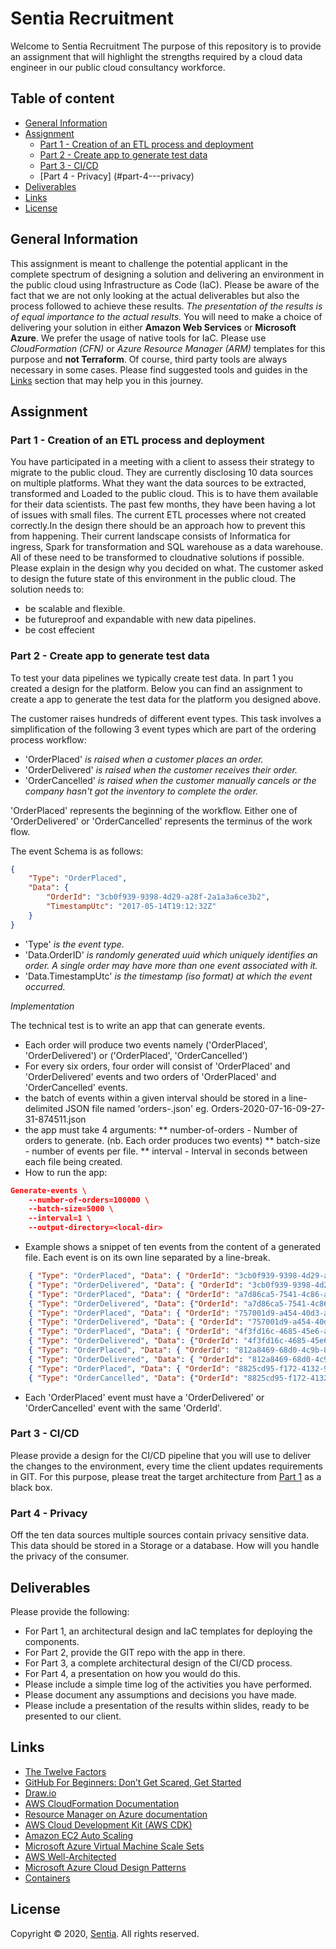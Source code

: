 # Sentia Recruitment
Welcome to Sentia Recruitment
The purpose of this repository is to provide an assignment that will highlight the strengths required by a cloud data engineer in our public cloud consultancy workforce.
## Table of content
- [General Information](#general-information)
- [Assignment](#assignment)
    - [Part 1 - Creation of an ETL process and deployment](#part-1---Creation-of-an-ETL-process-and-deployment)
    - [Part 2 - Create app to generate test data](#part-2---Create-app-to-generate-test-data)
    - [Part 3 - CI/CD](#part-3---cicd)
    - [Part 4 - Privacy] (#part-4---privacy)
- [Deliverables](#deliverables)
- [Links](#links)
- [License](#license)
## General Information
This assignment is meant to challenge the potential applicant in the complete spectrum of designing a solution and delivering an environment in the public cloud using Infrastructure as Code (IaC).
Please be aware of the fact that we are not only looking at the actual deliverables but also the process followed to achieve these results. *The presentation of the results is of equal importance to the actual results.*
You will need to make a choice of delivering your solution in either **Amazon Web Services** or **Microsoft Azure**. We prefer the usage of native tools for IaC. Please use *CloudFormation (CFN)* or *Azure Resource Manager (ARM)* templates for this purpose and **not Terraform**. Of course, third party tools are always necessary in some cases. Please find suggested tools and guides in the [Links](#links) section that may help you in this journey.
## Assignment
### Part 1 - Creation of an ETL process and deployment
You have participated in a meeting with a client to assess their strategy to migrate to the public cloud. They are currently disclosing 10 data sources on multiple platforms. What they want the data sources to be extracted, transformed and Loaded to the public cloud. This is to have them available for their data scientists. The past few months, they have been having a lot of issues with small files. The current ETL processes where not created correctly.In the design there should be an approach how to prevent this from happening. Their current landscape consists of Informatica for ingress, Spark for transformation and SQL warehouse as a data warehouse. All of these need to be transformed to cloudnative solutions if possible. Please explain in the design why you decided on what. The customer asked to design the future state of this environment in the public cloud. The solution needs to:
* be scalable and flexible.
* be futureproof and expandable with new data pipelines.
* be cost effecient

### Part 2 - Create app to generate test data
To test your data pipelines we typically create test data. In part 1 you created a design for the platform. Below you can find an assignment to create a app to generate the test data for the platform you designed above.

The customer raises hundreds of different event types. This task involves a simplification of the following 3 event types which are part of the ordering process workflow:
* 'OrderPlaced' *is raised when a customer places an order.*
* 'OrderDelivered' *is raised when the customer receives their order.*
* 'OrderCancelled' *is raised when the customer manually cancels or the company hasn't got the inventory to complete the order.*

'OrderPlaced' represents the beginning of the workflow. Either one of 'OrderDelivered' or 'OrderCancelled' represents the terminus of the work flow.

The event Schema is as follows:
```json
{
    "Type": "OrderPlaced",
    "Data": {
        "OrderId": "3cb0f939-9398-4d29-a28f-2a1a3a6ce3b2",
        "TimestampUtc": "2017-05-14T19:12:32Z"
    }
}
```
* 'Type' *is the event type.*
* 'Data.OrderID' *is randomly generated uuid which uniquely identifies an order. A single order may have more than one event associated with it.*
* 'Data.TimestampUtc' *is the timestamp (iso format) at which the event occurred.*

*Implementation*

The technical test is to write an app that can generate events.
* Each order will produce two events namely ('OrderPlaced', 'OrderDelivered') or ('OrderPlaced', 'OrderCancelled')
* For every six orders, four order will consist of 'OrderPlaced' and 'OrderDelivered' events and two orders of 'OrderPlaced' and 'OrderCancelled' events.
* the batch of events within a given interval should be stored in a line-delimited JSON file named 'orders-<timestamp>.json' eg. Orders-2020-07-16-09-27-31-874511.json
* the app must take 4 arguments:
** number-of-orders - Number of orders to generate. (nb. Each order produces two events)
** batch-size - number of events per file.
** interval - Interval in seconds between each file being created.
* How to run the app:
```json
Generate-events \
	--number-of-orders=100000 \
	--batch-size=5000 \
	--interval=1 \
	--output-directory=<local-dir>
```
* Example shows a snippet of ten events from the content of a generated file. Each event is on its own line separated by a line-break.
```json
    { "Type": "OrderPlaced", "Data": { "OrderId": "3cb0f939-9398-4d29-a28f-2a1a3a6ce3b2", "TimestampUtc": "2020-07-14T19:12:32Z" } }
    { "Type": "OrderDelivered", "Data": { "OrderId": "3cb0f939-9398-4d29-a28f-2a1a3a6ce3b2", "TimestampUtc": "2020-07-14T19:12:32Z"} }
    { "Type": "OrderPlaced", "Data": { "OrderId": "a7d86ca5-7541-4c86-a7ad-1bec2b070b3c", "TimestampUtc": "2020-07-14T19:12:33Z" } }
    { "Type": "OrderDelivered", "Data": {"OrderId": "a7d86ca5-7541-4c86-a7ad-1bec2b070b3c", "TimestampUtc": "2020-07-14T19:12:33Z"} }
    { "Type": "OrderPlaced", "Data": { "OrderId": "757001d9-a454-40d3-a14b-9f0f9440be9f", "TimestampUtc": "2020-07-14T19:12:34Z" } }
    { "Type": "OrderDelivered", "Data": { "OrderId": "757001d9-a454-40d3-a14b-9f0f9440be9f", "TimestampUtc": "2020-07-14T19:12:34Z"} }
    { "Type": "OrderPlaced", "Data": { "OrderId": "4f3fd16c-4685-45e6-a6f9-823f5f73a7d0", "TimestampUtc": "2020-07-14T19:12:35Z" } }
    { "Type": "OrderDelivered", "Data": {"OrderId": "4f3fd16c-4685-45e6-a6f9-823f5f73a7d0", "TimestampUtc": "2020-07-14T19:12:35Z"} }
    { "Type": "OrderPlaced", "Data": { "OrderId": "812a8469-68d0-4c9b-8429-d46d51d63db3", "TimestampUtc": "2020-07-14T19:12:36Z" } }
    { "Type": "OrderDelivered", "Data": { "OrderId": "812a8469-68d0-4c9b-8429-d46d51d63db3", "TimestampUtc": "2020-07-14T19:12:36Z"} }
    { "Type": "OrderPlaced", "Data": { "OrderId": "8825cd95-f172-4132-9793-864b4dd725df", "TimestampUtc": "2020-07-14T19:12:37Z" } }
    { "Type": "OrderCancelled", "Data": {"OrderId": "8825cd95-f172-4132-9793-864b4dd725df", "TimestampUtc": "2020-07-14T19:12:37Z"} }
```
* Each 'OrderPlaced' event must have a 'OrderDelivered' or 'OrderCancelled' event with the same 'OrderId'.

### Part 3 - CI/CD
Please provide a design for the CI/CD pipeline that you will use to deliver the changes to the environment, every time the client updates requirements in GIT. For this purpose, please treat the target architecture from [Part 1](#part-1---transformation-and-migration-to-the-public-cloud) as a black box.
### Part 4 - Privacy
Off the ten data sources multiple sources contain privacy sensitive data. This data should be stored in a Storage or a database. How will you handle the privacy of the consumer. 

## Deliverables
Please provide the following:
* For Part 1, an architectural design and IaC templates for deploying the components.
* For Part 2, provide the GIT repo with the app in there.
* For Part 3, a complete architectural design of the CI/CD process.
* For Part 4, a presentation on how you would do this.
* Please include a simple time log of the activities you have performed.
* Please document any assumptions and decisions you have made.
* Please include a presentation of the results within slides, ready to be presented to our client.
## Links
- [The Twelve Factors](https://12factor.net/)
- [GitHub For Beginners: Don’t Get Scared, Get Started](https://readwrite.com/2013/09/30/understanding-github-a-journey-for-beginners-part-1/)
- [Draw.io](https://www.draw.io/)
- [AWS CloudFormation Documentation](https://docs.aws.amazon.com/cloudformation/index.html)
- [Resource Manager on Azure documentation](https://docs.microsoft.com/en-us/azure/azure-resource-manager/)
- [AWS Cloud Development Kit (AWS CDK)](https://github.com/aws/aws-cdk)
- [Amazon EC2 Auto Scaling](https://aws.amazon.com/ec2/autoscaling/?sc_channel=ba&sc_campaign=autoscaling-ec2-button&sc_medium=button&sc_country=global&sc_geo=global&sc_outcome=aware)
- [Microsoft Azure Virtual Machine Scale Sets](https://docs.microsoft.com/en-us/azure/virtual-machine-scale-sets/overview?toc=%2Fazure%2Fvirtual-machines%2Flinux%2Ftoc.json)
- [AWS Well-Architected](https://aws.amazon.com/architecture/well-architected/)
- [Microsoft Azure Cloud Design Patterns](https://docs.microsoft.com/en-us/azure/architecture/patterns/)
- [Containers](https://www.docker.com/resources/what-container)
## License
Copyright © 2020, [Sentia](https://sentia.com). All rights reserved.
